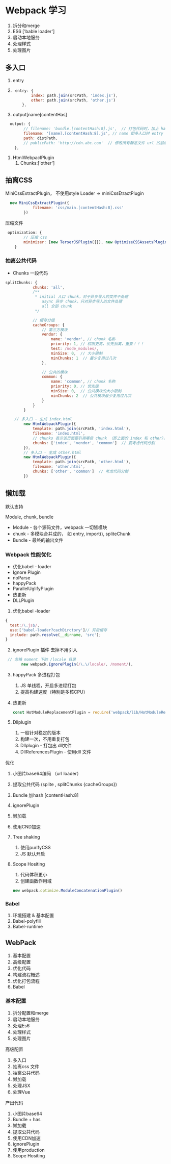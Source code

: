 # Webpack 学习

1. 拆分和merge
2. ES6  ['bable loader']
3. 启动本地服务
4. 处理样式
5. 处理图片

## 多入口

1. entry 

2. ``` javascript
    entry: {
           index: path.join(srcPath, 'index.js'),
           other: path.join(srcPath, 'other.js')
       },
   ```

3. output[name[contentHas]

```javascript
  output: {
        // filename: 'bundle.[contentHash:8].js',  // 打包代码时，加上 hash 戳
        filename: '[name].[contentHash:8].js', // name 即多入口时 entry 的 key
        path: distPath,
        // publicPath: 'http://cdn.abc.com'  // 修改所有静态文件 url 的前缀（如 cdn 域名），这里暂时用不到
    },
```



1. HtmlWebpaclPlugin
   1. Chunks:['other']

## 抽离CSS

MiniCssExtractPlugin， 不使用style Loader => miniCssEtractPlugin

``` javascript
  new MiniCssExtractPlugin({
            filename: 'css/main.[contentHash:8].css'
        })
```

压缩文件

``` javascript
 optimization: {
        // 压缩 css
        minimizer: [new TerserJSPlugin({}), new OptimizeCSSAssetsPlugin({})],
    }
```

### 抽离公共代码

- Chunks 一段代码

```javascript
splitChunks: {
            chunks: 'all',
            /**
             * initial 入口 chunk，对于异步导入的文件不处理
                async 异步 chunk，只对异步导入的文件处理
                all 全部 chunk
             */

            // 缓存分组
            cacheGroups: {
                // 第三方模块
                vendor: {
                    name: 'vendor', // chunk 名称
                    priority: 1, // 权限更高，优先抽离，重要！！！
                    test: /node_modules/,
                    minSize: 0,  // 大小限制
                    minChunks: 1  // 最少复用过几次
                },

                // 公共的模块
                common: {
                    name: 'common', // chunk 名称
                    priority: 0, // 优先级
                    minSize: 0,  // 公共模块的大小限制
                    minChunks: 2  // 公共模块最少复用过几次
                }
            }
        }
```

```javascript
    // 多入口 - 生成 index.html
        new HtmlWebpackPlugin({
            template: path.join(srcPath, 'index.html'),
            filename: 'index.html',
            // chunks 表示该页面要引用哪些 chunk （即上面的 index 和 other），默认全部引用
            chunks: ['index', 'vendor', 'common']  // 要考虑代码分割
        }),
        // 多入口 - 生成 other.html
        new HtmlWebpackPlugin({
            template: path.join(srcPath, 'other.html'),
            filename: 'other.html',
            chunks: ['other', 'common']  // 考虑代码分割
        })
```

## 懒加载

 默认支持

Module, chunk, bundle

- Module - 各个源码文件，webpack 一切皆模块
- chunk - 多模块合并成的， 如 entry, import(), spliteChunk
- Bundle - 最终的输出文件



### Webpack 性能优化

- 优化babel - loader
- Ignore Plugin
- noParse
- happyPack
- ParallelUglifyPlugin
- 热更新
- DLLPlugin



1. 优化babel -loader

``` javascript
{
  test:/\.js$/,
  use:['babel-loader?cachDirctory']// 开启缓存
  include: path.resolve(__dirname, 'src');
}
```

2. ignorePlugin 插件 去掉不用引入

``` javascript
 // 忽略 moment 下的 /locale 目录
       new webpack.IgnorePlugin(/\.\/locale/, /moment/),
```

3. happyPack 多进程打包
   1. JS 单线程，开启多进程打包
   2. 提高构建速度（特别是多核CPU）

4. 热更新

   ``` javascript
   const HotModuleReplacementPlugin = require('webpack/lib/HotModuleReplacementPlugin');
   ```

5. Dllplugin
   1. 一般针对稳定的版本
   2. 构建一次，不用重复打包
   3. Dllplugin - 打包出 dll文件
   4. DllReferencesPlugin - 使用dll 文件

优化

1. 小图片base64编码 （url loader）

2. 提取公共代码 (splite , splitChunks {cacheGroups})

3. Bundle 加hash [contentHash:8]

4. ignorePlugin

5. 懒加载

6. 使用CND加速

7. Tree shaking 

   1. 使用purifyCSS
   2. JS 默认开启

8. Scope Hositing

   1. 代码体积更小
   2. 创建函数作用域

   ```javascript
   new webpack.optimize.ModuleConcatenationPlugin()
   
   ```



### Babel

1. 环境搭建 & 基本配置
2. Babel-polyfill
3. Babel-runtime



## WebPack 

1. 基本配置
2. 高级配置
3. 优化代码
4. 构建流程概述
5. 优化打包流程
6. Babel

### 基本配置

1. 拆分配置和merge
2. 启动本地服务
3. 处理Es6
4. 处理样式
5. 处理图片

高级配置

1. 多入口
2. 抽离css 文件
3. 抽离公共代码
4. 懒加载
5. 处理JSX
6. 处理Vue

产出代码

1. 小图片base64
2. Bundle + has
3. 懒加载
4. 提取公共代码
5. 使用CDN加速
6. ignorePlugin
7. 使用production
8. Scope Hositing
